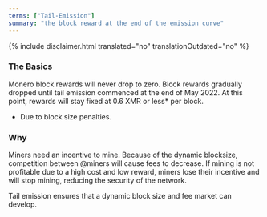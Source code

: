 ```yaml
---
terms: ["Tail-Emission"]
summary: "the block reward at the end of the emission curve"
---
```


{% include disclaimer.html translated="no" translationOutdated="no" %}

### The Basics

Monero block rewards will never drop to zero. Block rewards gradually dropped until tail emission commenced at the end of May 2022. At this point, rewards will stay fixed at 0.6 XMR or less* per block.

* Due to block size penalties.

### Why

Miners need an incentive to mine. Because of the dynamic blocksize, competition between @miners will cause fees to decrease. If mining is not profitable due to a high cost and low reward, miners lose their incentive and will stop mining, reducing the security of the network.

Tail emission ensures that a dynamic block size and fee market can develop.
